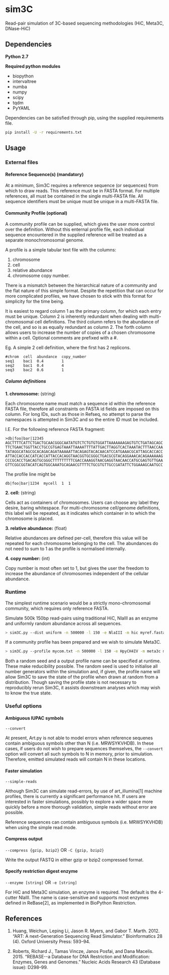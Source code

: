 # sim3C

Read-pair simulation of 3C-based sequencing methodologies (HiC, Meta3C, DNase-HiC)

## Dependencies

**Python 2.7**

**Required python modules**

- biopython
- intervaltree
- numba
- numpy
- scipy
- tqdm
- PyYAML

Dependencies can be satisfied through pip, using the supplied requirements file.

```bash
pip install -U -r requirements.txt
```

## Usage

### External files

#### Reference Sequence(s) (mandatory)

At a minimum, Sim3C requires a reference sequence (or sequences) from which to draw reads. This reference must be in FASTA format. For multiple references, all must be contained in the single multi-FASTA file. All sequence identifiers must be unique must be unique in a multi-FASTA file.

#### Community Profile (optional)

A community profile can be supplied, which gives the user more control over the definition. Without this enternal profile file, each individual sequence encountered in the supplied reference will be treated as a separate monochromosomal genome.

A profile is a simple tabular text file with the columns:

1. chromosome
2. cell
3. relative abundance
4. chromosome copy number.

There is a mismatch between the hierarchical nature of a community and the flat nature of this simple format. Despite the repetition that can occur for more complicated profiles, we have chosen to stick with this format for simplicity for the time being.

It is easiest to regard column 1 as the primary column, for which each entry must be unique. Column 2 is inherently redundant when dealing with multi-chromosomal cell definitions. The third column refers to the abundance of the cell, and so is as equally redundant as column 2. The forth column allows users to increase the number of copies of a chosen chromosome within a cell. Optional comments are prefixed with a #.

Eg. A simple 2 cell definition, where the first has 2 replicons.
```
#chrom  cell  abundance  copy_number
seq1    bac1  0.4        1
seq2    bac1  0.4        4
seq3    bac2  0.6        1
```

##### Column definitions

**1. chromosome:** (string)
 
Each chromosome name must match a sequence id within the reference FASTA file, therefore all constraints on FASTA id fields are imposed on this column. For long IDs, such as those in Refseq, no attempt to parse the namespaces is attempted in Sim3C and so the entire ID must be included. 
  
I.E. For the following reference FASTA fragment:
```
>db|foo|bar|12345
AGCTTTTCATTCTGACTGCAACGGGCAATATGTCTCTGTGTGGATTAAAAAAAGAGTGTCTGATAGCAGC
TTCTGAACTGGTTACCTGCCGTGAGTAAATTAAAATTTTATTGACTTAGGTCACTAAATACTTTAACCAA
TATAGGCATAGCGCACAGACAGATAAAAATTACAGAGTACACAACATCCATGAAACGCATTAGCACCACC
ATTACCACCACCATCACCATTACCACAGGTAACGGTGCGGGCTGACGCGTACAGGAAACACAGAAAAAAG
CCCGCACCTGACAGTGCGGGCTTTTTTTTTCGACCAAAGGTAACGAGGTAACAACCATGCGAGTGTTGAA
GTTCGGCGGTACATCAGTGGCAAATGCAGAACGTTTTCTGCGTGTTGCCGATATTCTGGAAAGCAATGCC
```

The profile line might be

```
db|foo|bar|1234  mycell  1  1
```

**2. cell:** (string)

Cells act as containers of chromosomes. Users can choose any label they desire, baring whitespace. For multi-chromosome cell/genome definitions, this label will be repeated, as it indicates which container in to which the chromosome is placed.

**3. relative abundance:** (float)

Relative abundances are defined per-cell, therefore this value will be repeated for each chromosome belonging to the cell. The abundances do not need to sum to 1 as the profile is normalised internally.

**4. copy number:** (int)

Copy number is most often set to 1, but gives the user the freedom to increase the abundance of chromosomes independent of the cellular abundance.

### Runtime

The simplest runtime scenario would be a strictly mono-chromosomal community, which requires only reference FASTA.

Simulate 500k 150bp read-pairs using traditional HiC, NlaIII as an enzyme and uniformly random abundance across all sequences.
```bash
> sim3C.py --dist uniform -n 500000 -l 150 -e NlaIII -m hic myref.fasta sim.fastq
```

If a community profile has been prepared and we wish to simulate Meta3C.
```bash
> sim3C.py --profile mycom.txt -n 500000 -l 150 -e HpyCH4IV -m meta3c myref.fasta sim.fastq
```

Both a random seed and a output profile name can be specified at runtime. These make reducibility possible. The random seed is used to initialise all number generators within the simulation and, if given, the profile name will allow Sim3C to save the state of the profile when drawn at random from a distribution. Though saving the profile state is not necessary to reproducibly rerun Sim3C, it assists downstream analyses which may wish to know the true state.

### Useful options

#### Ambiguous IUPAC symbols

```--convert```

At present, Art.py is not able to model errors when reference sequenes contain ambiguous symbols other than N (i.e. MRWSYKVHDB). In these cases, if users do not wish to prepare sequences themselves, the `--convert` option will convert all such symbols to N in memory, prior to simulation. Therefore, emitted simulated reads will contain N in these locations.

#### Faster simulation

```--simple-reads```

Although Sim3C can simulate read-errors, by use of art_illumina[1] machine profiles, there is currently a significant performance hit. If users are interested in faster simulations, possibly to explore a wider space more quickly before a more thorough validation, simple reads without error are possible.

Reference sequences can contain ambiguous symbols (i.e. MRWSYKVHDB) when using the simple read mode.

#### Compress output

```--compress {gzip, bzip2}``` OR ```-C {gzip, bzip2}```

Write the output FASTQ in either gzip or bzip2 compressed format.

#### Specify restriction digest enzyme

```--enzyme [string]``` OR ```-e [string]```

For HiC and Meta3C simulation, an enzyme is required. The default is the 4-cutter NlaIII. The name is case-sensitive and supports most enzymes defined in ReBase[2], as implemented in BioPython Restriction.

## References

1. Huang, Weichun, Leping Li, Jason R. Myers, and Gabor T. Marth. 2012. “ART: A next-Generation Sequencing Read Simulator.” Bioinformatics  28 (4). Oxford University Press: 593–94.

2. Roberts, Richard J., Tamas Vincze, Janos Posfai, and Dana Macelis. 2015. “REBASE--a Database for DNA Restriction and Modification: Enzymes, Genes and Genomes.” Nucleic Acids Research 43 (Database issue): D298–99.
